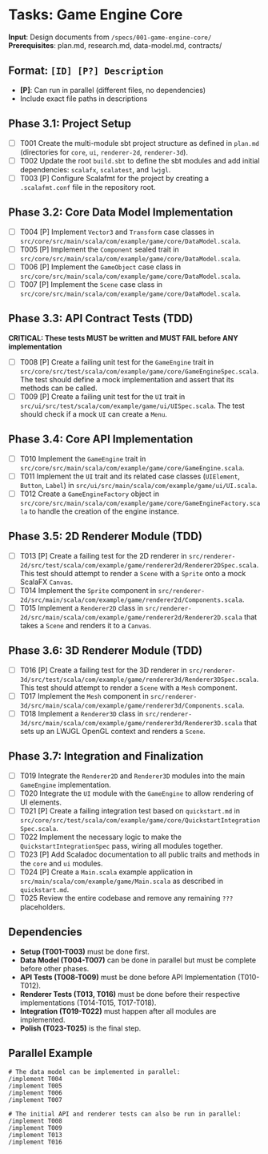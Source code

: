 # Tasks: Game Engine Core

**Input**: Design documents from `/specs/001-game-engine-core/`
**Prerequisites**: plan.md, research.md, data-model.md, contracts/

## Format: `[ID] [P?] Description`
- **[P]**: Can run in parallel (different files, no dependencies)
- Include exact file paths in descriptions

## Phase 3.1: Project Setup
- [ ] T001 Create the multi-module sbt project structure as defined in `plan.md` (directories for `core`, `ui`, `renderer-2d`, `renderer-3d`).
- [ ] T002 Update the root `build.sbt` to define the sbt modules and add initial dependencies: `scalafx`, `scalatest`, and `lwjgl`.
- [ ] T003 [P] Configure Scalafmt for the project by creating a `.scalafmt.conf` file in the repository root.

## Phase 3.2: Core Data Model Implementation
- [ ] T004 [P] Implement `Vector3` and `Transform` case classes in `src/core/src/main/scala/com/example/game/core/DataModel.scala`.
- [ ] T005 [P] Implement the `Component` sealed trait in `src/core/src/main/scala/com/example/game/core/DataModel.scala`.
- [ ] T006 [P] Implement the `GameObject` case class in `src/core/src/main/scala/com/example/game/core/DataModel.scala`.
- [ ] T007 [P] Implement the `Scene` case class in `src/core/src/main/scala/com/example/game/core/DataModel.scala`.

## Phase 3.3: API Contract Tests (TDD)
**CRITICAL: These tests MUST be written and MUST FAIL before ANY implementation**
- [ ] T008 [P] Create a failing unit test for the `GameEngine` trait in `src/core/src/test/scala/com/example/game/core/GameEngineSpec.scala`. The test should define a mock implementation and assert that its methods can be called.
- [ ] T009 [P] Create a failing unit test for the `UI` trait in `src/ui/src/test/scala/com/example/game/ui/UISpec.scala`. The test should check if a mock `UI` can create a `Menu`.

## Phase 3.4: Core API Implementation
- [ ] T010 Implement the `GameEngine` trait in `src/core/src/main/scala/com/example/game/core/GameEngine.scala`.
- [ ] T011 Implement the `UI` trait and its related case classes (`UIElement`, `Button`, `Label`) in `src/ui/src/main/scala/com/example/game/ui/UI.scala`.
- [ ] T012 Create a `GameEngineFactory` object in `src/core/src/main/scala/com/example/game/core/GameEngineFactory.scala` to handle the creation of the engine instance.

## Phase 3.5: 2D Renderer Module (TDD)
- [ ] T013 [P] Create a failing test for the 2D renderer in `src/renderer-2d/src/test/scala/com/example/game/renderer2d/Renderer2DSpec.scala`. This test should attempt to render a `Scene` with a `Sprite` onto a mock ScalaFX `Canvas`.
- [ ] T014 Implement the `Sprite` component in `src/renderer-2d/src/main/scala/com/example/game/renderer2d/Components.scala`.
- [ ] T015 Implement a `Renderer2D` class in `src/renderer-2d/src/main/scala/com/example/game/renderer2d/Renderer2D.scala` that takes a `Scene` and renders it to a `Canvas`.

## Phase 3.6: 3D Renderer Module (TDD)
- [ ] T016 [P] Create a failing test for the 3D renderer in `src/renderer-3d/src/test/scala/com/example/game/renderer3d/Renderer3DSpec.scala`. This test should attempt to render a `Scene` with a `Mesh` component.
- [ ] T017 Implement the `Mesh` component in `src/renderer-3d/src/main/scala/com/example/game/renderer3d/Components.scala`.
- [ ] T018 Implement a `Renderer3D` class in `src/renderer-3d/src/main/scala/com/example/game/renderer3d/Renderer3D.scala` that sets up an LWJGL OpenGL context and renders a `Scene`.

## Phase 3.7: Integration and Finalization
- [ ] T019 Integrate the `Renderer2D` and `Renderer3D` modules into the main `GameEngine` implementation.
- [ ] T020 Integrate the `UI` module with the `GameEngine` to allow rendering of UI elements.
- [ ] T021 [P] Create a failing integration test based on `quickstart.md` in `src/core/src/test/scala/com/example/game/core/QuickstartIntegrationSpec.scala`.
- [ ] T022 Implement the necessary logic to make the `QuickstartIntegrationSpec` pass, wiring all modules together.
- [ ] T023 [P] Add Scaladoc documentation to all public traits and methods in the `core` and `ui` modules.
- [ ] T024 [P] Create a `Main.scala` example application in `src/main/scala/com/example/game/Main.scala` as described in `quickstart.md`.
- [ ] T025 Review the entire codebase and remove any remaining `???` placeholders.

## Dependencies
- **Setup (T001-T003)** must be done first.
- **Data Model (T004-T007)** can be done in parallel but must be complete before other phases.
- **API Tests (T008-T009)** must be done before API Implementation (T010-T012).
- **Renderer Tests (T013, T016)** must be done before their respective implementations (T014-T015, T017-T018).
- **Integration (T019-T022)** must happen after all modules are implemented.
- **Polish (T023-T025)** is the final step.

## Parallel Example
```
# The data model can be implemented in parallel:
/implement T004
/implement T005
/implement T006
/implement T007

# The initial API and renderer tests can also be run in parallel:
/implement T008
/implement T009
/implement T013
/implement T016
```

